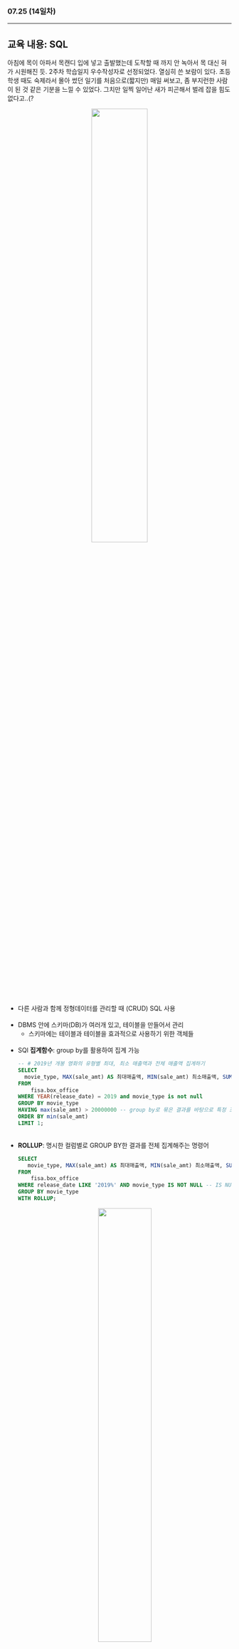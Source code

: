###  07.25 (14일차)
---
교육 내용: SQL 
---
아침에 목이 아파서 목캔디 입에 넣고 출발했는데 도착할 때 까지 안 녹아서 목 대신 혀가 시원해진 듯. 2주차 학습일지 우수작성자로 선정되었다. 열심히 쓴 보람이 있다. 초등학생 때도 숙제라서 몰아 썼던 일기를 처음으로(짧지만) 매일 써보고, 좀 부지런한 사람이 된 것 같은 기분을 느낄 수 있었다. 그치만 일찍 일어난 새가 피곤해서 벌레 잡을 힘도 없다고..(?
<p align="center">
<img src="https://github.com/user-attachments/assets/3fbca976-0a3a-42e6-b864-666c2f3e6b98" width="50%" /> </p>

<br><br>

- 다른 사람과 함께 정형데이터를 관리할 때 (CRUD) SQL 사용<br><br>
- DBMS 안에 스키마(DB)가 여러개 있고, 테이블을 만들어서 관리
  - 스키마에는 테이블과 테이블을 효과적으로 사용하기 위한 객체들 <br><br>
- SQl **집계함수**: group by를 활용하여 집계 가능 
  ```sql
  -- # 2019년 개봉 영화의 유형별 최대, 최소 매출액과 전체 매출액 집계하기
  SELECT 
    movie_type, MAX(sale_amt) AS 최대매출액, MIN(sale_amt) 최소매출액, SUM(sale_amt) "전체매출액"
  FROM
      fisa.box_office
  WHERE YEAR(release_date) = 2019 and movie_type is not null
  GROUP BY movie_type
  HAVING max(sale_amt) > 20000000 -- group by로 묶은 결과를 바탕으로 특정 조건 추출
  ORDER BY min(sale_amt)
  LIMIT 1;
  ```
  <br>
- **ROLLUP**: 명시한 컬럼별로 GROUP BY한 결과를 전체 집계해주는 명령어
  ```sql
  SELECT 
  	 movie_type, MAX(sale_amt) AS 최대매출액, MIN(sale_amt) 최소매출액, SUM(sale_amt) "전체매출액"
  FROM
      fisa.box_office
  WHERE release_date LIKE '2019%' AND movie_type IS NOT NULL -- IS NULL, IS NOT NULL
  GROUP BY movie_type
  WITH ROLLUP;
  ```
  <p align="center">
  <img src="https://github.com/user-attachments/assets/f36b3332-7de2-4484-90fe-63d3783a8693" width="50%" /> </p>

<br>

- **SQL함수**: 특정 연산을 수행하고 그 결과를 반환
  - 숫자형 함수: 연산 대상과 변환값이 숫자형 (ABS(), ROUND()..)
  - 문자형 함수: 연산 대상과 변환값이 문자형 (CONCAT(), SUBSTRING()..)
  - 날짜형 함수: 연산 대상과 변환값이 날짜형 (SYSDATE(), YEAR()...)
  - 형변환 함수, 집계 함수, 윈도우 함수 등 여러 종류의 함수 사용 가능
<br><br>
- **Join**: 다수 table 간에 공통 데이터(컬럼단위)를 기준으로 결합
  - 조인하는 테이블에는 같은 값을 가진 칼럼 필요
  - 2개 이상 조인 가능
  - 조인 시 테이블에 대한 별칭(As, Alias) 사용
  - 조인 시 조인 조건 필요 
  <p align="center">
  <img src="https://github.com/user-attachments/assets/f581a4db-87e2-4ba1-84b1-56b38a7adc16" width="50%" /> </p><br>
- **CAST**: 형 변환 함수 
  ```SQL
  -- int('10') type casting 
  SELECT CAST(10 AS CHAR)                 CONV_CHAR,
         CAST('-10' AS SIGNED)           CONV_INT, -- 양수, 음수 다 받는 자료형 
         CAST('10.2131' AS DECIMAL)       CONV_DEC1,
         CAST('10.2131' AS DECIMAL(6, 2)) CONV_DEC2, -- 고정소수점(최대몇자리, 소수점 이하 몇자리) 
         CAST('10.2131' AS DOUBLE)        CONV_DOUBLE, -- 부동소수점 -> 약간 오차 발생 
         CAST('2021-10-31' AS DATE)       CONV_DATE,
         CAST('2021-10-31' AS DATETIME)   CONV_DATETIME;
  ```  
  <p align="center">
  <img src="https://github.com/user-attachments/assets/4b4dfe67-77e2-4727-a4bb-b9a523d563eb" width="60%" /> </p>

  - **CONVERT()**: CAST() 함수와 마찬가지로 형 변환하지만 AS Type 대신 type을 두 번째 매개변수로 받음<br><br>
- **흐름제어 함수**: 특정 조건에 부합하는 경우와 아닌 경우 다른 값 반환
  - IF(), IFNULL(), NULLIF()
    ```sql
    SELECT IF(2 < 1, 1, 0) IF1,  -- IF(조건, 참일때 리턴값, 거짓일 때 리턴값)
           IF('A' = 'a', 'SAME', 'NOT SAME') IF2, -- window의 MYSQL에서는 대소문자 구분 X 
           IF(1 = 2, 1, 'A') IF3;
    ```
    ```sql
    -- NULLIF() 함수는 두 매개변수 expr1과 expr2 값이 같으면 NULL을, 같지 않으면 expr1을 반환
    SELECT NULLIF(1, 1) NULLIF1,
           NULLIF(1, 0) NULLIF2,
           NULLIF(NULL, NULL) NULLIF3;
    ```
<br>

- **CASE문**: 조건문
  CASE 값, WHEN 명제, 참이면 THEN 출력
  ```sql
  SELECT WHEN 25 BETWEEN 1 AND 19 THEN '10대'
         WHEN 25 BETWEEN 20 AND 29 THEN '20대'
         WHEN 25 BETWEEN 30 AND 39 THEN '30대'
         ELSE '30대 이상'
  END CASE3; -- END 해당 조건을 부르기 위한 ALIAS
  ```
  <br>

- MySQL에서는 DATABASE()와 SCHEMA()가 동일<br><br>
***
